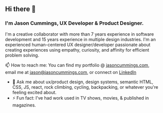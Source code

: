 ## Hi there 👋

### I'm Jason Cummings, UX Developer & Product Designer.

I'm a creative collaborator with more than 7 years experience in software development and 15 years experience in multiple design industries.
I'm an experienced human-centered UX designer/developer passionate about creating experiences using empathy, curiosity, and affinity for efficient problem solving.

📫 How to reach me: 
You can find my portfolio @ [jasoncummings.com](www.jasoncummings.com), email me at <jason@jasoncummings.com>, or connect on [LinkedIn](www.linkedin.com/in/jsoncummings)

- 💬 Ask me about ux/product design, design systems, semantic HTML, CSS, JS, react, rock climbing, cycling, backpacking, or whatever you're feeling excited about.
- ⚡ Fun fact: I've had work used in TV shows, movies, & published in magazines.




<!--
**jsonCummings/jsonCummings** is a ✨ _special_ ✨ repository because its `README.md` (this file) appears on your GitHub profile.

Here are some ideas to get you started:

- 🔭 I’m currently working on ...
- 🌱 I’m currently learning ...
- 👯 I’m looking to collaborate on ...
- 🤔 I’m looking for help with ...
- 💬 Ask me about ...
- 📫 How to reach me: ...
- 😄 Pronouns: ...
- ⚡ Fun fact: ...
-->
